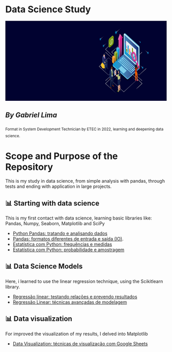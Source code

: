 # Data Science Study

<p align="center">
  <img src="banner.jpg" width="1000px" height="250px">
</p>

## *By Gabriel Lima*
<sub>Format in System Development Technician by ETEC in 2022, learning and deepening data science.</sub>


# Scope and Purpose of the Repository
This is my study in data science, from simple analysis with pandas, through tests and ending with application in large projects. 

## 📊 Starting with data science 
This is my first contact with data science, learning basic libraries like: Pandas, Numpy, Seaborn, Matplotlib and SciPy
- [Python Pandas: tratando e analisando dados](https://cursos.alura.com.br/course/introducao-python-pandas)
- [Pandas: formatos diferentes de entrada e saída (IO)](https://cursos.alura.com.br/course/pandas-io).
- [Estatística com Python: frequências e medidas](https://cursos.alura.com.br/course/estatistica-distribuicoes-e-medidas)
- [Estatística com Python: probabilidade e amostragem](https://cursos.alura.com.br/course/estatistica-probabilidade-e-amostragem)

## 📊 Data Science Models
Here, i learned to use the linear regression technique, using the Scikitlearn library.
- [Regressão linear: testando relações e prevendo resultados](https://cursos.alura.com.br/course/data-science-modelo-regressao-linear)
- [Regressão Linear: técnicas avançadas de modelagem](https://cursos.alura.com.br/course/data-science-modelo-regressao-linear-assimetria-statsmodel)
 
## 📊 Data visualization
For improved the visualization of my results, I delved into Matplotlib
- [Data Visualization: técnicas de visualização com Google Sheets](https://cursos.alura.com.br/course/data-visualization-visualizacao-google-sheets)
